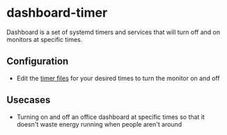 # dashboard-timer

Dashboard is a set of systemd timers and services that will turn off and on monitors at specific times.

## Configuration

* Edit the [timer files](https://wiki.archlinux.org/index.php/Systemd/Timers) for your desired times to turn the monitor on and off

## Usecases

* Turning on and off an office dashboard at specific times so that it doesn't waste energy running when people aren't around

